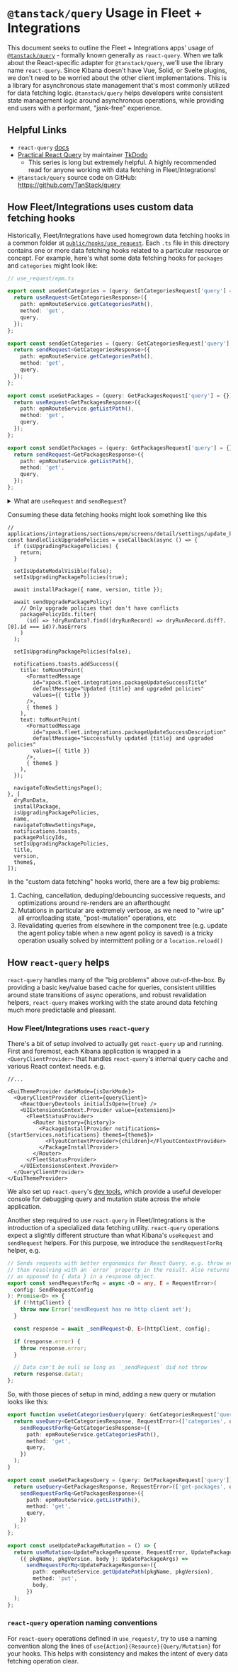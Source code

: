 # `@tanstack/query` Usage in Fleet + Integrations

This document seeks to outline the Fleet + Integrations apps' usage of [`@tanstack/query`](https://tanstack.com/query/latest) - formally known generally as `react-query`. When we talk about the React-specific adapter for `@tanstack/query`, we'll use the library name `react-query`. Since Kibana doesn't have Vue, Solid, or Svelte plugins, we don't need to be worried about the other client implementations. This is a library for asynchronous state management that's most commonly utilized for data fetching logic. `@tanstack/query` helps developers write consistent state management logic around asynchronous operations, while providing end users with a performant, "jank-free" experience.

## Helpful Links

- `react-query` [docs](https://tanstack.com/query/latest/docs/react/overview)
- [Practical React Query](https://tanstack.com/query/latest/docs/react/overview) by maintainer [TkDodo](https://github.com/tkdodo)
  - This series is long but extremely helpful. A highly recommended read for anyone working with data fetching in Fleet/Integrations!
- `@tanstack/query` source code on GitHub: https://github.com/TanStack/query

## How Fleet/Integrations uses custom data fetching hooks

Historically, Fleet/Integrations have used homegrown data fetching hooks in a common folder at [`public/hooks/use_request`](https://github.com/elastic/kibana/tree/main/x-pack/plugins/fleet/public/hooks/use_request). Each `.ts` file in this directory contains one or more data fetching hooks related to a particular resource or concept. For example, here's what some data fetching hooks for `packages` and `categories` might look like:

```ts
// use_request/epm.ts

export const useGetCategories = (query: GetCategoriesRequest['query'] = {}) => {
  return useRequest<GetCategoriesResponse>({
    path: epmRouteService.getCategoriesPath(),
    method: 'get',
    query,
  });
};

export const sendGetCategories = (query: GetCategoriesRequest['query'] = {}) => {
  return sendRequest<GetCategoriesResponse>({
    path: epmRouteService.getCategoriesPath(),
    method: 'get',
    query,
  });
};

export const useGetPackages = (query: GetPackagesRequest['query'] = {}) => {
  return useRequest<GetPackagesResponse>({
    path: epmRouteService.getListPath(),
    method: 'get',
    query,
  });
};

export const sendGetPackages = (query: GetPackagesRequest['query'] = {}) => {
  return sendRequest<GetPackagesResponse>({
    path: epmRouteService.getListPath(),
    method: 'get',
    query,
  });
};
```

<details>
<summary>What are <code>useRequest</code> and <code>sendRequest</code>?</summary>

The `useRequest` and `sendRequest` methods are common across all of these data fetching hooks, and use Kibana's provide `useRequest` hook and `sendRequest` helper with some additional logic on top. e.g.

```ts
// use_request/use_request.ts - excerpts for clarity

import {
  sendRequest as _sendRequest,
  useRequest as _useRequest,
} from '@kbn/es-ui-shared-plugin/public';

export const sendRequest = <D = any, E = RequestError>(
  config: SendRequestConfig
): Promise<SendRequestResponse<D, E>> => {
  if (!httpClient) {
    throw new Error('sendRequest has no http client set');
  }
  return _sendRequest<D, E>(httpClient, config);
};

export const useRequest = <D = any, E = RequestError>(config: UseRequestConfig) => {
  if (!httpClient) {
    throw new Error('sendRequest has no http client set');
  }
  return _useRequest<D, E>(httpClient, config);
};
```

</details>

Consuming these data fetching hooks might look something like this

```tsx
// applications/integrations/sections/epm/screens/detail/settings/update_button.tsx
const handleClickUpgradePolicies = useCallback(async () => {
  if (isUpgradingPackagePolicies) {
    return;
  }

  setIsUpdateModalVisible(false);
  setIsUpgradingPackagePolicies(true);

  await installPackage({ name, version, title });

  await sendUpgradePackagePolicy(
    // Only upgrade policies that don't have conflicts
    packagePolicyIds.filter(
      (id) => !dryRunData?.find((dryRunRecord) => dryRunRecord.diff?.[0].id === id)?.hasErrors
    )
  );

  setIsUpgradingPackagePolicies(false);

  notifications.toasts.addSuccess({
    title: toMountPoint(
      <FormattedMessage
        id="xpack.fleet.integrations.packageUpdateSuccessTitle"
        defaultMessage="Updated {title} and upgraded policies"
        values={{ title }}
      />,
      { theme$ }
    ),
    text: toMountPoint(
      <FormattedMessage
        id="xpack.fleet.integrations.packageUpdateSuccessDescription"
        defaultMessage="Successfully updated {title} and upgraded policies"
        values={{ title }}
      />,
      { theme$ }
    ),
  });

  navigateToNewSettingsPage();
}, [
  dryRunData,
  installPackage,
  isUpgradingPackagePolicies,
  name,
  navigateToNewSettingsPage,
  notifications.toasts,
  packagePolicyIds,
  setIsUpgradingPackagePolicies,
  title,
  version,
  theme$,
]);
```

In the "custom data fetching" hooks world, there are a few big problems:

1. Caching, cancellation, deduping/debouncing successive requests, and optimizations around re-renders are an afterthought
2. Mutations in particular are extremely verbose, as we need to "wire up" all error/loading state, "post-mutation" operations, etc
3. Revalidating queries from elsewhere in the component tree (e.g. update the agent policy table when a new agent policy is saved) is a tricky operation usually solved by intermittent polling or a `location.reload()`

## How `react-query` helps

`react-query` handles many of the "big problems" above out-of-the-box. By providing a basic key/value based cache for queries, consistent utilities around state transitions of async operations, and robust revalidation helpers, `react-query` makes working with the state around data fetching much more predictable and pleasant.

### How Fleet/Integrations uses `react-query`

There's a bit of setup involved to actually get `react-query` up and running. First and foremost, each Kibana application is wrapped in a `<QueryClientProvider>` that handles `react-query`'s internal query cache and various React context needs. e.g.

```tsx
//...

<EuiThemeProvider darkMode={isDarkMode}>
  <QueryClientProvider client={queryClient}>
    <ReactQueryDevtools initialIsOpen={true} />
    <UIExtensionsContext.Provider value={extensions}>
      <FleetStatusProvider>
        <Router history={history}>
          <PackageInstallProvider notifications={startServices.notifications} theme$={theme$}>
            <FlyoutContextProvider>{children}</FlyoutContextProvider>
          </PackageInstallProvider>
        </Router>
      </FleetStatusProvider>
    </UIExtensionsContext.Provider>
  </QueryClientProvider>
</EuiThemeProvider>
```

We also set up `react-query`'s [dev tools](https://tanstack.com/query/v4/docs/react/devtools), which provide a useful developer console for debugging query and mutation state across the whole application.

Another step required to use `react-query` in Fleet/Integrations is the introduction of a specialized data fetching utility. `react-query` operations expect a slightly different structure than what Kibana's `useRequest` and `sendRequest` helpers. For this purpose, we introduce the `sendRequestForRq` helper, e.g.

```ts
// Sends requests with better ergonomics for React Query, e.g. throw error rather
// than resolving with an `error` property in the result. Also returns `data` directly
// as opposed to { data } in a response object.
export const sendRequestForRq = async <D = any, E = RequestError>(
  config: SendRequestConfig
): Promise<D> => {
  if (!httpClient) {
    throw new Error('sendRequest has no http client set');
  }

  const response = await _sendRequest<D, E>(httpClient, config);

  if (response.error) {
    throw response.error;
  }

  // Data can't be null so long as `_sendRequest` did not throw
  return response.data!;
};
```

So, with those pieces of setup in mind, adding a new query or mutation looks like this:

```ts
export function useGetCategoriesQuery(query: GetCategoriesRequest['query'] = {}) {
  return useQuery<GetCategoriesResponse, RequestError>(['categories', query], () =>
    sendRequestForRq<GetCategoriesResponse>({
      path: epmRouteService.getCategoriesPath(),
      method: 'get',
      query,
    })
  );
}

export const useGetPackagesQuery = (query: GetPackagesRequest['query']) => {
  return useQuery<GetPackagesResponse, RequestError>(['get-packages', query.prerelease], () =>
    sendRequestForRq<GetPackagesResponse>({
      path: epmRouteService.getListPath(),
      method: 'get',
      query,
    })
  );
};

export const useUpdatePackageMutation = () => {
  return useMutation<UpdatePackageResponse, RequestError, UpdatePackageArgs>(
    ({ pkgName, pkgVersion, body }: UpdatePackageArgs) =>
      sendRequestForRq<UpdatePackageResponse>({
        path: epmRouteService.getUpdatePath(pkgName, pkgVersion),
        method: 'put',
        body,
      })
  );
};
```

### `react-query` operation naming conventions

For `react-query` operations defined in `use_request/`, try to use a naming convention along the lines of `use{Action}{Resource}{Query/Mutation}` for your hooks. This helps with consistency and makes the intent of every data fetching operation clear.
